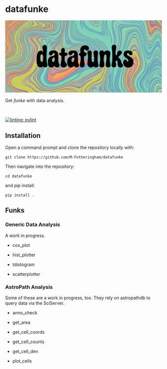 # datafunke
![datafunke](./docs/_figs/datafunks_crop.png)

Get *funke* with data analysis.

<br>

[![linting: pylint](https://img.shields.io/badge/linting-pylint-yellowgreen)](https://github.com/pylint-dev/pylint)

## Installation
Open a command prompt and clone the repository locally with: <br>
```
git clone https://github.com/M-Fotheringham/datafunke
```
Then navigate into the repository: <br> 
```
cd datafunke
```
and pip install: <br>
```
pip install .
```

## Funks

### Generic Data Analysis

A work in progress.

- cox_plot

- hist_plotter

- tdistogram

- scatterplotter

### AstroPath Analysis

Some of these are a work in progress, too. They rely on astropathdb to query data via the SciServer.

- anno_check

- get_area

- get_cell_coords

- get_cell_counts

- get_cell_den

- plot_cells